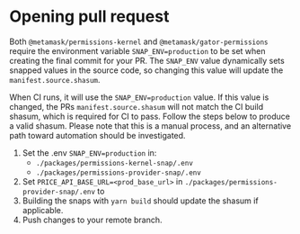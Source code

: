 # Opening pull request

Both `@metamask/permissions-kernel` and `@metamask/gator-permissions` require the environment variable `SNAP_ENV=production` to be set when creating the final commit for your PR. The `SNAP_ENV` value dynamically sets snapped values in the source code, so changing this value will update the `manifest.source.shasum`.

When CI runs, it will use the `SNAP_ENV=production` value. If this value is changed, the PRs `manifest.source.shasum` will not match the CI build shasum, which is required for CI to pass. Follow the steps below to produce a valid shasum. Please note that this is a manual process, and an alternative path toward automation should be investigated.

1. Set the .env `SNAP_ENV=production` in:
   - `./packages/permissions-kernel-snap/.env`
   - `./packages/permissions-provider-snap/.env`
2. Set `PRICE_API_BASE_URL=<prod_base_url>` in `./packages/permissions-provider-snap/.env` to
3. Building the snaps with `yarn build` should update the shasum if applicable.
4. Push changes to your remote branch.